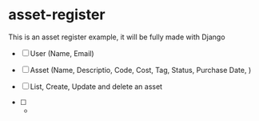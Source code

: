 # asset-register
This is an asset register example, it will be fully made with Django

- [ ] User (Name, Email)
- [ ] Asset (Name, Descriptio, Code, Cost, Tag, Status, Purchase Date, )
- [ ] List, Create, Update and delete an asset

- [ ]  -
